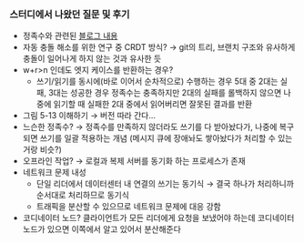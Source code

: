 ### 스터디에서 나왔던 질문 및 후기

- 정족수와 관련된 [블로그 내용](https://tech.devsisters.com/posts/crk-launch-storage-postmortem/)
- 자동 충돌 해소를 위한 연구 중 CRDT 방식? → git의 트리, 브랜치 구조와 유사하게 충돌이 일어나게 하지 않는 것과 유사한 듯
- w+r>n 인데도 엣지 케이스를 반환하는 경우?
    - 쓰기/읽기를 동시에(바로 이어서 순차적으로) 수행하는 경우 5대 중 2대는 실패, 3대는 성공한 경우 정족수는 충족하지만 2대의 실패를 롤백하지 않으면 나중에 읽기할 때 실패한 2대 중에서 읽어버리면 잘못된 결과를 반환
- 그림 5-13 이해하기 → 버전 따라 간다…
- 느슨한 정족수? → 정족수를 만족하지 않더라도 쓰기를 다 받아놨다가, 나중에 복구되면 쓰기를 일괄 적용하는 개념 (메시지 큐에 장애놔도 쌓아놨다가 처리할 수 있는 거랑 비슷?)
- 오프라인 작업? → 로컬과 복제 서버를 동기화 하는 프로세스가 존재
- 네트워크 문제 내성
    - 단일 리더에서 데이터센터 내 연결의 쓰기는 동기식 → 결국 하나가 처리하니까 순서대로 처리하므로 동기식
    - 트래픽을 분산할 수 있으므로 네트워크 문제에 대응 강함
- 코디네이터 노드? 클라이언트가 모든 리더에게 요청을 보냈어야 하는데 코디네이터 노드가 있으면 이쪽에서 알고 있어서 분산해준다